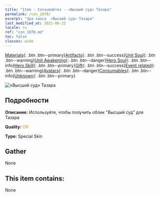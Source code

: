 ```yaml
---
title: "Item - Consumables - «Высший суд» Тазара"
permalink: /con_1078/
excerpt: "Эра хаоса  «Высший суд» Тазара"
last_modified_at: 2021-06-22
locale: ru
ref: "con_1078.md"
toc: false
classes: wide
---
```

 [Materials](/ItemsRU/){: .btn .btn--primary}[Artifacts](/ItemsRU/Artifacts/){: .btn .btn--success}[Unit Soul](/ItemsRU/UnitSoul/){: .btn .btn--warning}[Unit Awakening](/ItemsRU/UnitAwakening/){: .btn .btn--danger}[Hero Soul](/ItemsRU/HeroSoul/){: .btn .btn--info}[Hero Skill](/ItemsRU/HeroSkill/){: .btn .btn--primary}[Gift](/ItemsRU/Gift/){: .btn .btn--success}[Event related](/ItemsRU/Events/){: .btn .btn--warning}[Avatars](/ItemsRU/Avatars/){: .btn .btn--danger}[Consumables](/ItemsRU/Consumables/){: .btn .btn--info}[Unknown](/ItemsRU/Unknown/){: .btn .btn--primary}

 ![«Высший суд» Тазара](/images/h/h_Tazar2.jpg)

## Подробности
 **Описание:** Используйте, чтобы получить облик \"Высший суд\" для Тазара

 **Quality:** <span style="color: #FF8C00">OK</span>

 **Type:** Special Skin

## Gather

  None

## This item contains:

  None

